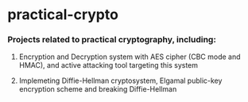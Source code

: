 # practical-crypto
### Projects related to practical cryptography, including:
1. Encryption and Decryption system with AES cipher (CBC mode and HMAC), and active attacking tool targeting this system

2. Implemeting Diffie-Hellman cryptosystem, Elgamal public-key encryption scheme and breaking Diffie-Hellman


